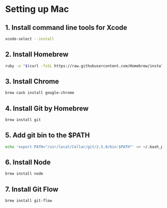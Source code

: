 # Setting up Mac
## 1. Install command line tools for Xcode
```bash
xcode-select --install
```

## 2. Install Homebrew
```bash
ruby -e "$(curl -fsSL https://raw.githubusercontent.com/Homebrew/install/master/install)"
```

## 3. Install Chrome
```bash
brew cask install google-chrome
```

## 4. Install Git by Homebrew
```bash
brew install git
```

## 5. Add git bin to the $PATH
```bash
echo 'export PATH="/usr/local/Cellar/git/2.5.0/bin:$PATH"' >> ~/.bash_profile
```

## 6. Install Node
```bash
brew install node
```

## 7. Install Git Flow
```bash
brew install git-flow
```

